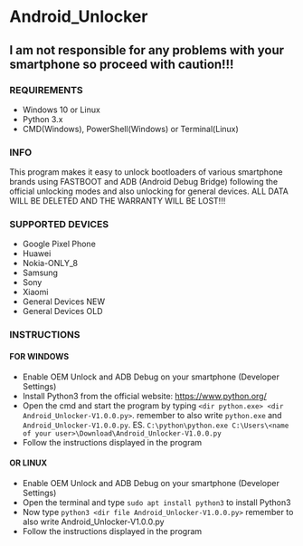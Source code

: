 # Android_Unlocker
## I am not responsible for any problems with your smartphone so proceed with caution!!!
### REQUIREMENTS
- Windows 10 or Linux
- Python 3.x
- CMD(Windows), PowerShell(Windows) or Terminal(Linux)
### INFO
This program makes it easy to unlock bootloaders of various smartphone brands using FASTBOOT and ADB (Android Debug Bridge) following the official unlocking modes and also unlocking for general devices.
ALL DATA WILL BE DELETED AND THE WARRANTY WILL BE LOST!!! 
### SUPPORTED DEVICES
- Google Pixel Phone
- Huawei
- Nokia-ONLY_8
- Samsung
- Sony
- Xiaomi
- General Devices NEW
- General Devices OLD
### INSTRUCTIONS
#### FOR WINDOWS
- Enable OEM Unlock and ADB Debug on your smartphone (Developer Settings)
- Install Python3 from the official website: https://www.python.org/
- Open the cmd and start the program by typing `<dir python.exe> <dir Android_Unlocker-V1.0.0.py>`. remember to also write `python.exe` and `Android_Unlocker-V1.0.0.py`. ES. `C:\python\python.exe C:\Users\<name of your user>\Download\Android_Unlocker-V1.0.0.py`
- Follow the instructions displayed in the program
#### OR LINUX
- Enable OEM Unlock and ADB Debug on your smartphone (Developer Settings)
- Open the terminal and type `sudo apt install python3` to install Python3
- Now type `python3 <dir file Android_Unlocker-V1.0.0.py>` remember to also write Android_Unlocker-V1.0.0.py
- Follow the instructions displayed in the program
